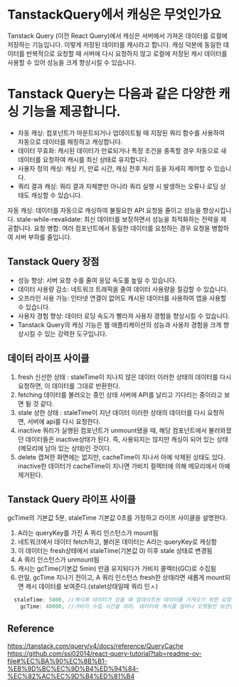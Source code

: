 # TanstackQuery에서 캐싱은 무엇인가요

Tanstack Query (이전 React Query)에서 캐싱은 서버에서 가져온 데이터를 로컬에 저장하는 기능입니다.
이렇게 저장된 데이터를 캐시라고 합니다. 캐싱 덕분에 동일한 데이터를 반복적으로 요청할 때 서버에 다시 요청하지 않고 로컬에 저장된 캐시 데이터를 사용할 수 있어 성능을 크게 향상시킬 수 있습니다.

# Tanstack Query는 다음과 같은 다양한 캐싱 기능을 제공합니다.

- 자동 캐싱: 컴포넌트가 마운트되거나 업데이트될 때 지정된 쿼리 함수를 사용하여 자동으로 데이터를 패칭하고 캐싱합니다.
- 데이터 무효화: 캐시된 데이터가 만료되거나 특정 조건을 충족할 경우 자동으로 새 데이터를 요청하여 캐시를 최신 상태로 유지합니다.
- 사용자 정의 캐싱: 캐싱 키, 만료 시간, 캐싱 전후 처리 등을 자세히 제어할 수 있습니다.
- 쿼리 결과 캐싱: 쿼리 결과 자체뿐만 아니라 쿼리 실행 시 발생하는 오류나 로딩 상태도 캐싱할 수 있습니다.

자동 캐싱: 데이터를 자동으로 캐싱하여 불필요한 API 요청을 줄이고 성능을 향상시킵니다.
stale-while-revalidate: 최신 데이터를 보장하면서 성능을 최적화하는 전략을 제공합니다.
요청 병합: 여러 컴포넌트에서 동일한 데이터를 요청하는 경우 요청을 병합하여 서버 부하를 줄입니다.

## Tanstack Query 장점

- 성능 향상: 서버 요청 수를 줄여 응답 속도를 높일 수 있습니다.
- 데이터 사용량 감소: 네트워크 트래픽을 줄여 데이터 사용량을 절감할 수 있습니다.
- 오프라인 사용 가능: 인터넷 연결이 없어도 캐시된 데이터를 사용하여 앱을 사용할 수 있습니다.
- 사용자 경험 향상: 데이터 로딩 속도가 빨라져 사용자 경험을 향상시킬 수 있습니다.
- Tanstack Query의 캐싱 기능은 웹 애플리케이션의 성능과 사용자 경험을 크게 향상시킬 수 있는 강력한 도구입니다.

## 데이터 라이프 사이클

1. fresh
   신선한 상태 : staleTime이 지나지 않은 데이터
   이러한 상태의 데이터를 다시 요청하면, 이 데이터를 그대로 반환한다.
2. fetching
   데이터를 불러오는 중인 상태
   서버에 API를 날리고 기다리는 중이라고 보면 될 것 같다.
3. stale
   상한 상태 : staleTime이 지난 데이터
   이러한 상태의 데이터를 다시 요청하면, 서버에 api를 다시 요청한다.
4. inactive
   쿼리가 실행된 컴포넌트가 unmount됐을 때, 해당 컴포넌트에서 불러와졌던 데이터들은 inactive상태가 된다. 즉, 사용되지는 않지만 캐싱이 되어 있는 상태(메모리에 남아 있는 상태)인 것이다.
5. delete
   캡쳐한 화면에는 없지만, cacheTime이 지나서 아예 삭제된 상태도 있다.
   inactive한 데이터가 cacheTime이 지나면 가비지 컬렉터에 의해 메모리에서 아예 제거된다.

## Tanstack Query 라이프 사이클

gcTime의 기본값 5분, staleTime 기본값 0초를 가정하고 라이프 사이클을 설명한다.

1. A라는 queryKey를 가진 A 쿼리 인스턴스가 mount됨
2. 네트워크에서 데이터 fetch하고, 불러온 데이터는 A라는 queryKey로 캐싱함
3. 이 데이터는 fresh상태에서 staleTime(기본값 0) 이후 stale 상태로 변경됨
4. A 쿼리 인스턴스가 unmount됨
5. 캐시는 gcTime(기본값 5min) 만큼 유지되다가 가비지 콜렉터(GC)로 수집됨
6. 만일, gcTime 지나기 전이고, A 쿼리 인스턴스 fresh한 상태라면 새롭게 mount되면 캐시 데이터를 보여준다.(stalet상태일때 쿼리 인ㅅ)

```ts
  staleTime: 5000, //캐시에 데이터가 있을 때 업데이트된 데이터를 가져오기 위한 요청을 자체적으로 전송하기 전에 기다릴 시간을 설정
    gcTime: 40000, //가비지 수집 시간을 의미. 데이터와 캐시를 얼마나 오랫동안 보관할지를 제어.기본값 5분
```

## Reference

https://tanstack.com/query/v4/docs/reference/QueryCache
https://github.com/ssi02014/react-query-tutorial?tab=readme-ov-file#%EC%BA%90%EC%8B%B1-%EB%9D%BC%EC%9D%B4%ED%94%84-%EC%82%AC%EC%9D%B4%ED%81%B4

